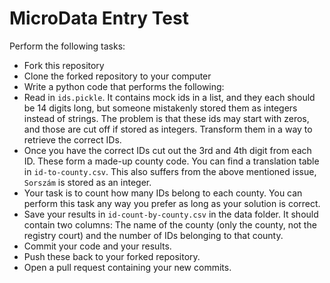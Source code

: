 # MicroData Entry Test
Perform the following tasks:
- Fork this repository
- Clone the forked repository to your computer
- Write a python code that performs the following:
 - Read in `ids.pickle`. It contains mock ids in a list, and they each should be 14 digits long, but someone mistakenly stored them as integers instead of strings. The problem is that these ids may start with zeros, and those are cut off if stored as integers. Transform them in a way to retrieve the correct IDs.
 - Once you have the correct IDs cut out the 3rd and 4th digit from each ID. These form a made-up county code. You can find a translation table in `id-to-county.csv`. This also suffers from the above mentioned issue, `Sorszám` is stored as an integer.
 - Your task is to count how many IDs belong to each county. You can perform this task any way you prefer as long as your solution is correct.
 - Save your results in `id-count-by-county.csv` in the data folder. It should contain two columns: The name of the county (only the county, not the registry court) and the number of IDs belonging to that county.
- Commit your code and your results.
- Push these back to your forked repository.
- Open a pull request containing your new commits.
